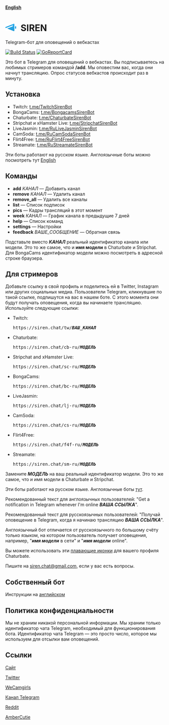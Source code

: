 __[English](README.md)__

<img src="docs/icons/siren-dia.svg" height="23">&ensp;SIREN
======================================================================
Telegram-бот для оповещений о вебкастах

[![Build Status](https://travis-ci.org/bcmk/siren.png)](https://travis-ci.org/bcmk/siren)
[![GoReportCard](https://goreportcard.com/badge/bcmk/siren)](https://goreportcard.com/report/bcmk/siren)

Это бот в Telegram для оповещений о вебкастах.
Вы подписываетесь на любимых стримеров командой __/add__.
Мы оповестим вас, когда они начнут трансляцию.
Опрос статусов вебкастов происходит раз в минуту.

Установка
---------

* Twitch: [t.me/TwitchSirenBot](https://t.me/TwitchSirenBot)
* BongaCams: [t.me/BongacamsSirenBot](https://t.me/BongacamsSirenBot)
* Chaturbate: [t.me/ChaturbateSirenBot](https://t.me/ChaturbateSirenBot)
* Stripchat и xHamster Live: [t.me/StripchatSirenBot](https://t.me/StripchatSirenBot)
* LiveJasmin: [t.me/RuLiveJasminSirenBot](https://t.me/RuLiveJasminSirenBot)
* CamSoda: [t.me/RuCamSodaSirenBot](https://t.me/RuCamSodaSirenBot)
* Flirt4Free: [t.me/RuFlirt4FreeSirenBot](https://t.me/RuFlirt4FreeSirenBot)
* Streamate: [t.me/RuStreamateSirenBot](https://t.me/RuStreamateSirenBot)

Эти боты работают на русском языке. Англоязычные боты можно посмотреть тут [English](README.md)

Команды
-------

* __add__ _КАНАЛ_ — Добавить канал
* __remove__ _КАНАЛ_ — Удалить канал
* __remove_all__ — Удалить все каналы
* __list__ — Список подписок
* __pics__ — Кадры трансляций в этот момент
* __week__ _КАНАЛ_ — График канала в предыдущие 7 дней
* __help__ — Список команд
* __settings__ — Настройки
* __feedback__ _ВАШЕ_СООБЩЕНИЕ_ — Обратная связь

Подставьте вместо ___КАНАЛ___ реальный идентификатор канала или модели.
Это то же самое, что и __имя модели__ в Chaturbate и Stripchat.
Для BongaCams идентификатор модели можно посмотреть в адресной строке браузера.

Для стримеров
-------------

Добавьте ссылку в свой профиль и поделитесь ей в Twitter, Instagram или других социальных медиа.
Пользователи Telegram, кликнувшие по такой ссылке, подпишутся на вас в нашем боте.
С этого момента они будут получать оповещения, когда вы начинаете трансляцию.
Используйте следующие ссылки:

* Twitch:  
  <pre>https://siren.chat/tw/<b><i>ВАШ_КАНАЛ</i></b></pre>
* Chaturbate:  
  <pre>https://siren.chat/cb-ru/<b><i>МОДЕЛЬ</i></b></pre>
* Stripchat and xHamster Live:  
  <pre>https://siren.chat/sc-ru/<b><i>МОДЕЛЬ</i></b></pre>
* BongaCams:  
  <pre>https://siren.chat/bc-ru/<b><i>МОДЕЛЬ</i></b></pre>
* LiveJasmin:  
  <pre>https://siren.chat/lj-ru/<b><i>МОДЕЛЬ</i></b></pre>
* CamSoda:  
  <pre>https://siren.chat/cs-ru/<b><i>МОДЕЛЬ</i></b></pre>
* Flirt4Free:  
  <pre>https://siren.chat/f4f-ru/<b><i>МОДЕЛЬ</i></b></pre>
* Streamate:  
  <pre>https://siren.chat/sm-ru/<b><i>МОДЕЛЬ</i></b></pre>

Замените ___МОДЕЛЬ___ на ваш реальный идентификатор модели.
Это то же самое, что и имя модели в Chaturbate и Stripchat.

Эти боты работают на русском языке. Англоязычные боты [тут](README.md).

Рекомендованный текст для англоязычных пользователей: "Get a notification in Telegram whenever I'm online ___ВАША ССЫЛКА___".

Рекомендованный текст для русскоязычных пользователей: "Получай оповещение в Telegram, когда я начинаю трансляцию ___ВАША ССЫЛКА___".

Англоязычный бот отличается от русскоязычного по большому счёту только языком, на котором пользователь получает оповещения, например, "___имя модели___ в сети" и "___имя модели___ online".

Вы можете использовать эти [плавающие иконки](https://siren.chat/chic) для вашего профиля Chaturbate.

Пишите на siren.chat@gmail.com, если у вас есть вопросы.

Собственный бот
---------------

Инструкции на [английском](README.md)

Политика конфиденциальности
---------------------------

Мы не храним никакой персональной информации.
Мы храним только идентификатор чата Telegram, необходимый для функционирования бота.
Идентификатор чата Telegram — это просто число, которое мы используем для отсылки вам оповещений.

Ссылки
------

[Сайт](https://siren.chat/ru)

[Twitter](https://twitter.com/siren_tlg)

[WeCamgirls](https://www.wecamgirls.com/users/sirenbot)

[Канал Telegram](https://t.me/siren_telegram_bot)

[Reddit](https://www.reddit.com/user/siren_tlg)

[AmberCutie](https://www.ambercutie.com/forums/members/siren.53143/)
